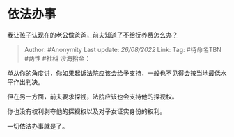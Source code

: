 # 依法办事
[我让孩子认现在的老公做爸爸，前夫知道了不给抚养费怎么办？](https://www.zhihu.com/question/437624382/answer/2636946007)

> Author: #Anonymity
> Last update: *26/08/2022*
> Link:
> Tag: #待命名TBN #两性 #社科
> 沙海拾金：

单从你的角度讲，你如果起诉法院应该会给予支持，一般也不见得会按当地最低水平作出判决。

但在另一方面，前夫要求探视，法院应该也会支持他的探视权。

你也没有权利剥夺他的探视权以及对子女证实身份的权利。

一切依法办事就是了。
